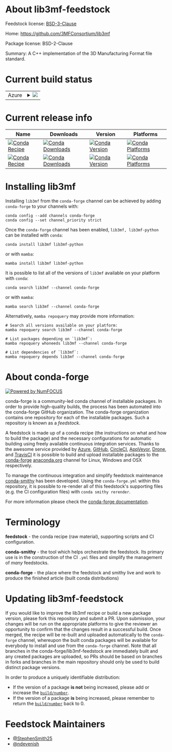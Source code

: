 About lib3mf-feedstock
======================

Feedstock license: [BSD-3-Clause](https://github.com/conda-forge/lib3mf-feedstock/blob/main/LICENSE.txt)

Home: https://github.com/3MFConsortium/lib3mf

Package license: BSD-2-Clause

Summary: A C++ implementation of the 3D Manufacturing Format file standard.

Current build status
====================


<table>
    
  <tr>
    <td>Azure</td>
    <td>
      <details>
        <summary>
          <a href="https://dev.azure.com/conda-forge/feedstock-builds/_build/latest?definitionId=12656&branchName=main">
            <img src="https://dev.azure.com/conda-forge/feedstock-builds/_apis/build/status/lib3mf-feedstock?branchName=main">
          </a>
        </summary>
        <table>
          <thead><tr><th>Variant</th><th>Status</th></tr></thead>
          <tbody><tr>
              <td>linux_64</td>
              <td>
                <a href="https://dev.azure.com/conda-forge/feedstock-builds/_build/latest?definitionId=12656&branchName=main">
                  <img src="https://dev.azure.com/conda-forge/feedstock-builds/_apis/build/status/lib3mf-feedstock?branchName=main&jobName=linux&configuration=linux%20linux_64_" alt="variant">
                </a>
              </td>
            </tr><tr>
              <td>osx_64</td>
              <td>
                <a href="https://dev.azure.com/conda-forge/feedstock-builds/_build/latest?definitionId=12656&branchName=main">
                  <img src="https://dev.azure.com/conda-forge/feedstock-builds/_apis/build/status/lib3mf-feedstock?branchName=main&jobName=osx&configuration=osx%20osx_64_" alt="variant">
                </a>
              </td>
            </tr><tr>
              <td>osx_arm64</td>
              <td>
                <a href="https://dev.azure.com/conda-forge/feedstock-builds/_build/latest?definitionId=12656&branchName=main">
                  <img src="https://dev.azure.com/conda-forge/feedstock-builds/_apis/build/status/lib3mf-feedstock?branchName=main&jobName=osx&configuration=osx%20osx_arm64_" alt="variant">
                </a>
              </td>
            </tr><tr>
              <td>win_64</td>
              <td>
                <a href="https://dev.azure.com/conda-forge/feedstock-builds/_build/latest?definitionId=12656&branchName=main">
                  <img src="https://dev.azure.com/conda-forge/feedstock-builds/_apis/build/status/lib3mf-feedstock?branchName=main&jobName=win&configuration=win%20win_64_" alt="variant">
                </a>
              </td>
            </tr>
          </tbody>
        </table>
      </details>
    </td>
  </tr>
</table>

Current release info
====================

| Name | Downloads | Version | Platforms |
| --- | --- | --- | --- |
| [![Conda Recipe](https://img.shields.io/badge/recipe-lib3mf-green.svg)](https://anaconda.org/conda-forge/lib3mf) | [![Conda Downloads](https://img.shields.io/conda/dn/conda-forge/lib3mf.svg)](https://anaconda.org/conda-forge/lib3mf) | [![Conda Version](https://img.shields.io/conda/vn/conda-forge/lib3mf.svg)](https://anaconda.org/conda-forge/lib3mf) | [![Conda Platforms](https://img.shields.io/conda/pn/conda-forge/lib3mf.svg)](https://anaconda.org/conda-forge/lib3mf) |
| [![Conda Recipe](https://img.shields.io/badge/recipe-lib3mf--python-green.svg)](https://anaconda.org/conda-forge/lib3mf-python) | [![Conda Downloads](https://img.shields.io/conda/dn/conda-forge/lib3mf-python.svg)](https://anaconda.org/conda-forge/lib3mf-python) | [![Conda Version](https://img.shields.io/conda/vn/conda-forge/lib3mf-python.svg)](https://anaconda.org/conda-forge/lib3mf-python) | [![Conda Platforms](https://img.shields.io/conda/pn/conda-forge/lib3mf-python.svg)](https://anaconda.org/conda-forge/lib3mf-python) |

Installing lib3mf
=================

Installing `lib3mf` from the `conda-forge` channel can be achieved by adding `conda-forge` to your channels with:

```
conda config --add channels conda-forge
conda config --set channel_priority strict
```

Once the `conda-forge` channel has been enabled, `lib3mf, lib3mf-python` can be installed with `conda`:

```
conda install lib3mf lib3mf-python
```

or with `mamba`:

```
mamba install lib3mf lib3mf-python
```

It is possible to list all of the versions of `lib3mf` available on your platform with `conda`:

```
conda search lib3mf --channel conda-forge
```

or with `mamba`:

```
mamba search lib3mf --channel conda-forge
```

Alternatively, `mamba repoquery` may provide more information:

```
# Search all versions available on your platform:
mamba repoquery search lib3mf --channel conda-forge

# List packages depending on `lib3mf`:
mamba repoquery whoneeds lib3mf --channel conda-forge

# List dependencies of `lib3mf`:
mamba repoquery depends lib3mf --channel conda-forge
```


About conda-forge
=================

[![Powered by
NumFOCUS](https://img.shields.io/badge/powered%20by-NumFOCUS-orange.svg?style=flat&colorA=E1523D&colorB=007D8A)](https://numfocus.org)

conda-forge is a community-led conda channel of installable packages.
In order to provide high-quality builds, the process has been automated into the
conda-forge GitHub organization. The conda-forge organization contains one repository
for each of the installable packages. Such a repository is known as a *feedstock*.

A feedstock is made up of a conda recipe (the instructions on what and how to build
the package) and the necessary configurations for automatic building using freely
available continuous integration services. Thanks to the awesome service provided by
[Azure](https://azure.microsoft.com/en-us/services/devops/), [GitHub](https://github.com/),
[CircleCI](https://circleci.com/), [AppVeyor](https://www.appveyor.com/),
[Drone](https://cloud.drone.io/welcome), and [TravisCI](https://travis-ci.com/)
it is possible to build and upload installable packages to the
[conda-forge](https://anaconda.org/conda-forge) [anaconda.org](https://anaconda.org/)
channel for Linux, Windows and OSX respectively.

To manage the continuous integration and simplify feedstock maintenance
[conda-smithy](https://github.com/conda-forge/conda-smithy) has been developed.
Using the ``conda-forge.yml`` within this repository, it is possible to re-render all of
this feedstock's supporting files (e.g. the CI configuration files) with ``conda smithy rerender``.

For more information please check the [conda-forge documentation](https://conda-forge.org/docs/).

Terminology
===========

**feedstock** - the conda recipe (raw material), supporting scripts and CI configuration.

**conda-smithy** - the tool which helps orchestrate the feedstock.
                   Its primary use is in the construction of the CI ``.yml`` files
                   and simplify the management of *many* feedstocks.

**conda-forge** - the place where the feedstock and smithy live and work to
                  produce the finished article (built conda distributions)


Updating lib3mf-feedstock
=========================

If you would like to improve the lib3mf recipe or build a new
package version, please fork this repository and submit a PR. Upon submission,
your changes will be run on the appropriate platforms to give the reviewer an
opportunity to confirm that the changes result in a successful build. Once
merged, the recipe will be re-built and uploaded automatically to the
`conda-forge` channel, whereupon the built conda packages will be available for
everybody to install and use from the `conda-forge` channel.
Note that all branches in the conda-forge/lib3mf-feedstock are
immediately built and any created packages are uploaded, so PRs should be based
on branches in forks and branches in the main repository should only be used to
build distinct package versions.

In order to produce a uniquely identifiable distribution:
 * If the version of a package **is not** being increased, please add or increase
   the [``build/number``](https://docs.conda.io/projects/conda-build/en/latest/resources/define-metadata.html#build-number-and-string).
 * If the version of a package **is** being increased, please remember to return
   the [``build/number``](https://docs.conda.io/projects/conda-build/en/latest/resources/define-metadata.html#build-number-and-string)
   back to 0.

Feedstock Maintainers
=====================

* [@StephenSmith25](https://github.com/StephenSmith25/)
* [@ndevenish](https://github.com/ndevenish/)

